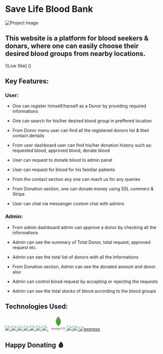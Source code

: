 # Save Life Blood Bank

![Project Image](https://i.ibb.co/k11BWGp/Capture.png)

## This website is a platform for blood seekers & donars, where one can easily choose their desired blood groups from nearby locations.

![Live Site] ()

## Key Features:

### User:

- One can register himself/herself as a Donor by providing required     informations

- One can search for his/her desired blood group in preffered location

- From Donor menu user can find all the registered donors list & their contact dertails

- From user dashboard user can find his/her donation history such as: requested blood, approved blood, donate blood

- User can request to donate blood to admin panel

- User can request for blood for his familiar patients

- From the contact section any one can reach us for any queries

- From Donation section, one can donate money using SSL commerz & Stripe
- User can chat via messenger custom chat with admins



### Admin: 

- From admin dashboard admin can approve a donor by checking all the informations

- Admin can see the summary of Total Donor, total request, approved request etc.

- Admin can see the total list of donors with all the informations

- From Donation section, Admin can see the donated amount and donor also  

- Admin can control blood request by accepting or rejecting the requests

- Admin can see the total stocks of blood according to the blood groups

## Technologies Used:

<p align="left"> 
    <a href="https://reactjs.org/" target="_blank"> <img src="https://img.icons8.com/color/48/000000/react-native.png"/> </a>
    <a href="https://developer.mozilla.org/en-US/docs/Web/JavaScript" target="_blank"> <img src="https://img.icons8.com/color/48/000000/javascript.png"/> </a> 
    <a href="https://www.w3.org/html/" target="_blank"> <img src="https://img.icons8.com/color/48/000000/html-5.png"/> </a> 
    <a href="https://www.w3schools.com/css/" target="_blank"> <img src="https://img.icons8.com/color/48/000000/css3.png"/> </a> 
    <a href="https://getbootstrap.com" target="_blank"> <img src="https://img.icons8.com/color/48/000000/bootstrap.png"/> </a> 
    <a href="https://mui.com/" target="_blank"> <img src="https://img.icons8.com/color/48/000000/material-ui.png"/> </a> 
    <!--  -->
    <a style="padding-right:8px;" href="https://nodejs.org" target="_blank"> <img src="https://img.icons8.com/color/48/000000/nodejs.png"/> </a> 
    <!--  -->
    <a href="https://www.mongodb.com/" target="_blank"> <img src="https://raw.githubusercontent.com/devicons/devicon/master/icons/mongodb/mongodb-original-wordmark.svg" alt="mongodb" width="48" height="48"/> </a> 
    <a href="https://firebase.google.com/" target="_blank"> <img src="https://img.icons8.com/color/48/000000/firebase.png"/> </a> 
    <!--    -->
    <a href="https://git-scm.com/" target="_blank"> <img src="https://img.icons8.com/color/48/000000/git.png"/> </a> 
    <!--  -->
    <a href="https://expressjs.com" target="_blank"> <img src="https://expressjs.com/images/express-facebook-share.png" alt="express" width="40" height="40"/> </a>
</p>


## Happy Donating 🩸
